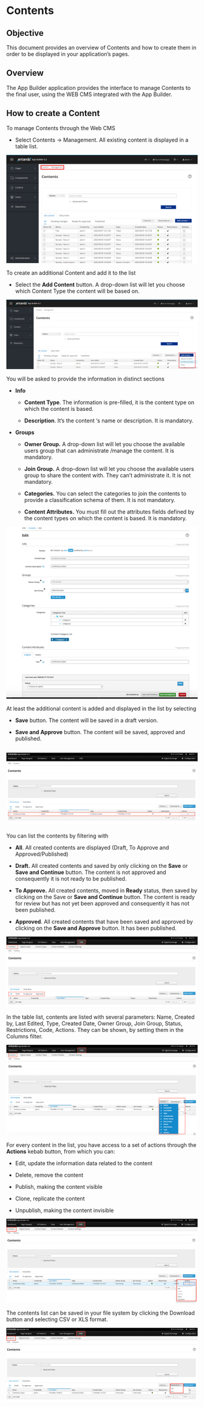 # Contents

## Objective

This document provides an overview of Contents and how to create them in
order to be displayed in your application’s pages.

## Overview

The App Builder application provides the interface to manage Contents to
the final user, using the WEB CMS integrated with the App Builder.

## How to create a Content

To manage Contents through the Web CMS

-   Select Contents -> Management. All existing 
    content is displayed in a table list.

![image](./extracted-media/media/Content1.png)

To create an additional Content and add it to the list

-   Select the **Add Content** button. A drop-down list will let you
    choose which Content Type the content will be based on.

![image](./extracted-media/media/Content2.png)

You will be asked to provide the information in distinct sections

-   **Info**

    -   **Content Type**. The information is pre-filled, it is the
        content type on which the content is based.

    -   **Description**. It’s the content ‘s name or description. It is
        mandatory.

-   **Groups**

    -   **Owner Group.** A drop-down list will let you choose the
        available users group that can administrate /manage the content.
        It is mandatory.

    -   **Join Group.** A drop-down list will let you choose the
        available users group to share the content with. They can’t
        administrate it. It is not mandatory.

    -   **Categories.** You can select the categories to join the
        contents to provide a classification schema of them. It is not
        mandatory.

    -   **Content Attributes.** You must fill out the attributes fields
        defined by the content types on which the content is based. It
        is mandatory.

![image](./extracted-media/media/Content3.png)

At least the additional content is added and displayed in the list by
selecting

-   **Save** button. The content will be saved in a draft version.

-   **Save and Approve** button. The content will be saved, approved and
    published.

## ![image](./extracted-media/media/Content4.png)

You can list the contents by filtering with

-   **All**. All created contents are displayed (Draft, To Approve and
    Approved/Published)

-   **Draft.** All created contents and saved by only clicking on the
    **Save** or **Save and Continue** button. The content is not
    approved and consequently it is not ready to be published.

-   **To Approve.** All created contents, moved in **Ready** status,
    then saved by clicking on the Save or **Save and Continue** button.
    The content is ready for review but has not yet been approved and
    consequently it has not been published.

-   **Approved**. All created contents that have been saved and approved
    by clicking on the **Save and Approve** button. It has been
    published.

![image](./extracted-media/media/Content5.png)

In the table list, contents are listed with several parameters: Name,
Created by, Last Edited, Type, Created Date, Owner Group, Join Group,
Status, Restrictions, Code, Actions. They can be shown, by setting them
in the Columns filter.

![image](./extracted-media/media/Content6.png)

For every content in the list, you have access to a set of actions
through the **Actions** kebab button, from which you can:

-   Edit, update the information data related to the content

-   Delete, remove the content

-   Publish, making the content visible

-   Clone, replicate the content

-   Unpublish, making the content invisible

![image](./extracted-media/media/Content7.png)

The contents list can be saved in your file system by clicking the
Download button and selecting CSV or XLS format.

![image](./extracted-media/media/Content8.png)

